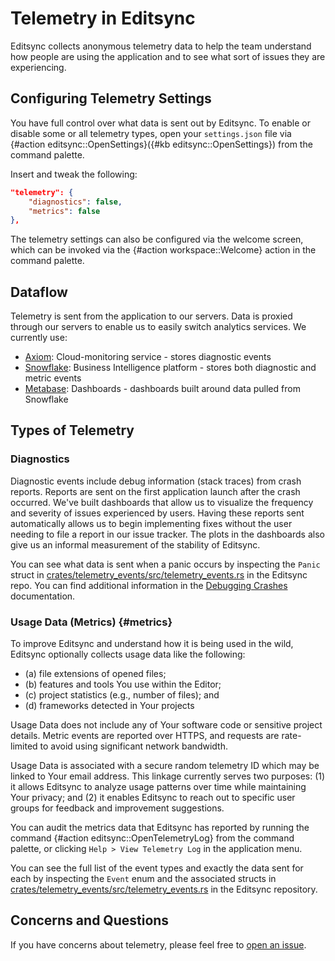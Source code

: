 # Telemetry in Editsync

Editsync collects anonymous telemetry data to help the team understand how people are using the application and to see what sort of issues they are experiencing.

## Configuring Telemetry Settings

You have full control over what data is sent out by Editsync. To enable or disable some or all telemetry types, open your `settings.json` file via {#action editsync::OpenSettings}({#kb editsync::OpenSettings}) from the command palette.

Insert and tweak the following:

```json
"telemetry": {
    "diagnostics": false,
    "metrics": false
},
```

The telemetry settings can also be configured via the welcome screen, which can be invoked via the {#action workspace::Welcome} action in the command palette.

## Dataflow

Telemetry is sent from the application to our servers. Data is proxied through our servers to enable us to easily switch analytics services. We currently use:

- [Axiom](https://axiom.co): Cloud-monitoring service - stores diagnostic events
- [Snowflake](https://snowflake.com): Business Intelligence platform - stores both diagnostic and metric events
- [Metabase](https://www.metabase.com): Dashboards - dashboards built around data pulled from Snowflake

## Types of Telemetry

### Diagnostics

Diagnostic events include debug information (stack traces) from crash reports. Reports are sent on the first application launch after the crash occurred. We've built dashboards that allow us to visualize the frequency and severity of issues experienced by users. Having these reports sent automatically allows us to begin implementing fixes without the user needing to file a report in our issue tracker. The plots in the dashboards also give us an informal measurement of the stability of Editsync.

You can see what data is sent when a panic occurs by inspecting the `Panic` struct in [crates/telemetry_events/src/telemetry_events.rs](https://github.com/khulnasoft/editsync/blob/main/crates/telemetry_events/src/telemetry_events.rs) in the Editsync repo. You can find additional information in the [Debugging Crashes](./development/debugging-crashes.md) documentation.

### Usage Data (Metrics) {#metrics}

To improve Editsync and understand how it is being used in the wild, Editsync optionally collects usage data like the following:

- (a) file extensions of opened files;
- (b) features and tools You use within the Editor;
- (c) project statistics (e.g., number of files); and
- (d) frameworks detected in Your projects

Usage Data does not include any of Your software code or sensitive project details. Metric events are reported over HTTPS, and requests are rate-limited to avoid using significant network bandwidth.

Usage Data is associated with a secure random telemetry ID which may be linked to Your email address. This linkage currently serves two purposes: (1) it allows Editsync to analyze usage patterns over time while maintaining Your privacy; and (2) it enables Editsync to reach out to specific user groups for feedback and improvement suggestions.

You can audit the metrics data that Editsync has reported by running the command {#action editsync::OpenTelemetryLog} from the command palette, or clicking `Help > View Telemetry Log` in the application menu.

You can see the full list of the event types and exactly the data sent for each by inspecting the `Event` enum and the associated structs in [crates/telemetry_events/src/telemetry_events.rs](https://github.com/khulnasoft/editsync/blob/main/crates/telemetry_events/src/telemetry_events.rs) in the Editsync repository.

## Concerns and Questions

If you have concerns about telemetry, please feel free to [open an issue](https://github.com/khulnasoft/editsync/issues/new/choose).
